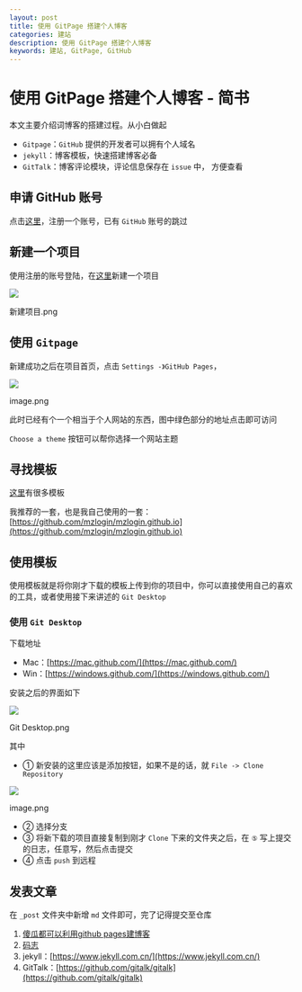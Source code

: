 ```yaml
---	
layout: post	
title: 使用 GitPage 搭建个人博客	
categories: 建站	
description: 使用 GitPage 搭建个人博客	
keywords: 建站, GitPage, GitHub	
---	
```


# 使用 GitPage 搭建个人博客 - 简书

本文主要介绍词博客的搭建过程。从小白做起

*   `Gitpage`：`GitHub` 提供的开发者可以拥有个人域名
*   `jekyll`：博客模板，快速搭建博客必备
*   `GitTalk`：博客评论模块，评论信息保存在 `issue` 中， 方便查看

申请 GitHub 账号
------------

点击[这里](https://github.com/)，注册一个账号，已有 `GitHub` 账号的跳过

新建一个项目
------

使用注册的账号登陆，在[这里](https://github.com/new)新建一个项目

![](https://upload-images.jianshu.io/upload_images/1218612-6b239b4d8f615b1f.png?imageMogr2/auto-orient/strip%7CimageView2/2/w/1000/format/webp)

新建项目.png

使用 `Gitpage`
------------

新建成功之后在项目首页，点击 `Settings -》GitHub Pages`，

![](https://upload-images.jianshu.io/upload_images/1218612-4d37e354d0948978.png?imageMogr2/auto-orient/strip%7CimageView2/2/w/741/format/webp)

image.png

此时已经有个一个相当于个人网站的东西，图中绿色部分的地址点击即可访问

`Choose a theme` 按钮可以帮你选择一个网站主题

寻找模板
----

[这里](http://jekyllthemes.org/)有很多模板

我推荐的一套，也是我自己使用的一套：[https://github.com/mzlogin/mzlogin.github.io](https://github.com/mzlogin/mzlogin.github.io)

使用模板
----

使用模板就是将你刚才下载的模板上传到你的项目中，你可以直接使用自己的喜欢的工具，或者使用接下来讲述的 `Git Desktop`

### 使用 `Git Desktop`

下载地址

*   Mac：[https://mac.github.com/](https://mac.github.com/)
*   Win：[https://windows.github.com/](https://windows.github.com/)

安装之后的界面如下

![](https://upload-images.jianshu.io/upload_images/1218612-56e59f8db47ff944.png?imageMogr2/auto-orient/strip%7CimageView2/2/w/953/format/webp)

Git Desktop.png

其中

*   ① 新安装的这里应该是添加按钮，如果不是的话，就 `File -> Clone Repository`

![](https://upload-images.jianshu.io/upload_images/1218612-78798e8a4edbb5f7.png?imageMogr2/auto-orient/strip%7CimageView2/2/w/429/format/webp)

image.png

*   ② 选择分支
*   ③ 将新下载的项目直接复制到刚才 `Clone` 下来的文件夹之后，在 `⑤` 写上提交的日志，任意写，然后点击提交
*   ④ 点击 `push` 到远程

发表文章
----

在 `_post` 文件夹中新增 `md` 文件即可，完了记得提交至仓库

1.  [傻瓜都可以利用github pages建博客](http://cyzus.github.io/2015/06/21/github-build-blog/)
2.  [码志](https://github.com/mzlogin/mzlogin.github.io)
3.  jekyll：[https://www.jekyll.com.cn/](https://www.jekyll.com.cn/)
4.  GitTalk：[https://github.com/gitalk/gitalk](https://github.com/gitalk/gitalk)

